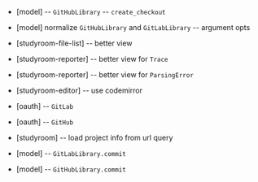 - [model] -- `GitHubLibrary` -- `create_checkout`

- [model] normalize `GitHubLibrary` and `GitLabLibrary` -- argument opts

- [studyroom-file-list] -- better view
- [studyroom-reporter] -- better view for `Trace`
- [studyroom-reporter] -- better view for `ParsingError`

- [studyroom-editor] -- use codemirror

- [oauth] -- `GitLab`
- [oauth] -- `GitHub`

- [studyroom] -- load project info from url query

- [model] -- `GitLabLibrary.commit`
- [model] -- `GitHubLibrary.commit`
